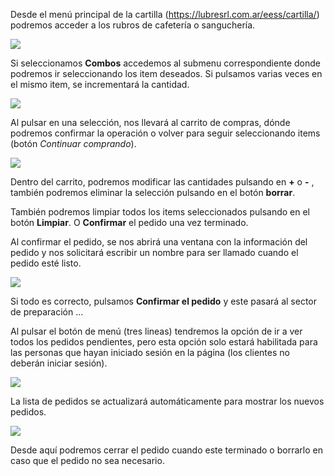 Desde el menú principal de la cartilla (https://lubresrl.com.ar/eess/cartilla/) podremos acceder a los rubros de cafetería o sanguchería. 

![](/home/roberto/Escritorio/pantalla1.png)

Si seleccionamos **Combos** accedemos al submenu correspondiente donde podremos ir seleccionando los item deseados. Si pulsamos varias veces en el mismo item, se incrementará la cantidad.

![](/home/roberto/Escritorio/pantalla2.png)

Al pulsar en una selección, nos llevará al carrito de compras, dónde podremos confirmar la operación o volver para seguir seleccionando items (botón *Continuar comprando*).

![](/home/roberto/Escritorio/pantalla3.png)

Dentro del carrito, podremos modificar las cantidades pulsando en **+** o **-** , también podremos eliminar la selección pulsando en el botón **borrar**.

También podremos limpiar todos los items seleccionados pulsando en el botón **Limpiar**. O **Confirmar** el pedido una vez terminado.

Al confirmar el pedido, se nos abrirá una ventana con la información del pedido y nos solicitará escribir un nombre para ser llamado cuando el pedido esté listo.

![](/home/roberto/Escritorio/pantalla4.png)

Si todo es correcto, pulsamos **Confirmar el pedido** y este pasará al sector de preparación ...

Al pulsar el botón de menú (tres lineas) tendremos la opción de ir a ver todos los pedidos pendientes, pero esta opción solo estará habilitada para las personas que hayan iniciado sesión en la página (los clientes no deberán iniciar sesión).

![](/home/roberto/Escritorio/pantalla5.png)

La lista de pedidos se actualizará automáticamente para mostrar los nuevos pedidos.

![](/home/roberto/Escritorio/pantalla6.png)

Desde aquí podremos cerrar el pedido cuando este terminado o borrarlo en caso que el pedido no sea necesario.

